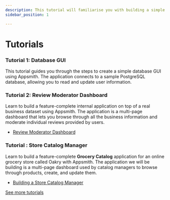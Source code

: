 ```yaml
---
description: This tutorial will familiarise you with building a simple app on Appsmith
sidebar_position: 1

---
```


# Tutorials

### Tutorial 1: Database GUI

This tutorial guides you through the steps to create a simple database GUI using Appsmith. The application connects to a sample PostgreSQL database, allowing you to read and update user information.

### Tutorial 2: Review Moderator Dashboard

Learn to build a feature-complete internal application on top of a real business dataset using Appsmith. The application is a multi-page dashboard that lets you browse through all the business information and moderate individual reviews provided by users.


* [Review Moderator Dashboard](/getting-started/tutorials/review-moderator-dashboard)


### Tutorial : Store Catalog Manager

Learn to build a feature-complete **Grocery Catalog** application for an online grocery store called Oakry with Appsmith. The application we will be building is a multi-page dashboard used by catalog managers to browse through products, create, and update them.


* [Building a Store Catalog Manager](/getting-started/tutorials/building-a-store-catalog-manager)


[See more tutorials](https://www.appsmith.com/blog?cat=Tutorial)
